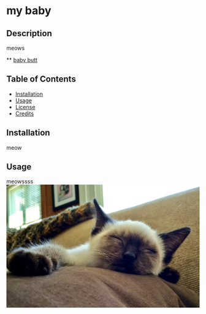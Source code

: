 
# my baby
## Description
meows



** [baby butt](https://github.com/jaderiver62/aide-de-camp/)
## Table of Contents
* [Installation](#installation)
* [Usage](#usage)
* [License](#license)
* [Credits](#credits)

## Installation
meow

## Usage 
meowssss
![Project Usage Image](Develop\utils\tests\images\cats.jpeg)



        
 